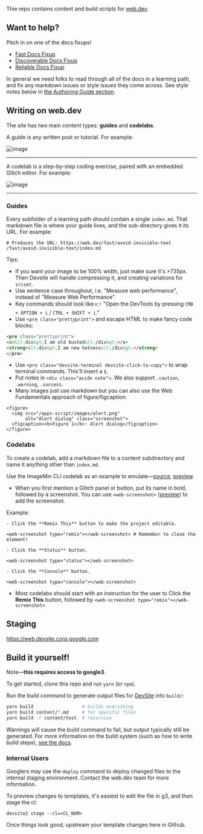 Thie repo contains content and build scripts for [web.dev](https://web.dev).

## Want to help?

Pitch in on one of the docs fixups!

- [Fast Docs Fixup](https://github.com/GoogleChrome/web.dev/milestone/1)
- [Discoverable Docs Fixup](https://github.com/GoogleChrome/web.dev/milestone/10)
- [Reliable Docs Fixup](https://github.com/GoogleChrome/web.dev/milestone/12)

In general we need folks to read through all of the docs in a learning path, and fix any markdown issues or style issues they come across. See style notes below in [the Authoring Guide section](https://github.com/GoogleChrome/web.dev#authoring-guide).

## Writing on web.dev

The site has two main content types: **guides** and **codelabs**.


A guide is any written post or tutorial. For example:

![image](https://user-images.githubusercontent.com/1066253/48244806-5aa58380-e39c-11e8-9e84-9ced3d1e97c5.png)

---


A codelab is a step-by-step coding exercise, paired with an embedded Glitch editor. For example:

![image](https://user-images.githubusercontent.com/1066253/48244753-16b27e80-e39c-11e8-92b9-016e17867ba4.png)

---

### Guides

Every subfolder of a learning path should contain a single `index.md`. That markdown file is where your guide lives, and the sub-directory gives it its URL. For example:

```
# Produces the URL: https://web.dev/fast/avoid-invisible-text
/fast/avoid-invisible-text/index.md
```

Tips:

- If you want your image to be 100% width, just make sure it's >735px. Then Devsite will handle compressing it, and creating variations for `srcset`.
- Use sentence case throughout, i.e. "Measure web performance", instead of "Measure Web Performance".
- Key commands should look like 👉 "Open the DevTools by pressing `CMD + OPTION + i` / `CTRL + SHIFT + i`."
- Use `<pre class="prettyprint">` and escape HTML to make fancy code blocks:

```html
<pre class="prettyprint">
<s>&lt;div&gt;I am old busted&lt;/div&gt;</s>
<strong>&lt;div&gt;I am new hotness&lt;/div&gt;</strong>
</pre>
```

- Use `<pre class="devsite-terminal devsite-click-to-copy">` to wrap terminal commands. This'll insert a `$`.
- Put notes in `<div class="aside note">`. We also support `.caution`, `.warning`, `.success`.
- Many images just use markdown but you can also use the Web Fundamentals approach of figure/figcaption:
```
<figure>
  <img src="/apps-script/images/alert.png"
       alt="Alert dialog" class="screenshot">
  <figcaption><b>Figure 1</b>: Alert dialog</figcaption>
</figure>
```

### Codelabs

To create a codelab, add a markdown file to a content subdirectory and name it anything other than `index.md`.

Use the ImageMin CLI codelab as an example to emulate—[source](https://github.com/GoogleChrome/web.dev/blob/master/content/fast/use-imagemin-to-compress-images/codelab-imagine-cli.md), [preview](https://web.devsite.corp.google.com/fast/use-imagemin-to-compress-images/codelab-imagine-cli).

- When you first mention a Glitch panel or button, put its name in bold, followed by a screenshot. You can use `<web-screenshot>` ([preview](https://glitch.com/edit/#!/web-screenshot)) to add the screenshot.

Example:
```
- Click the **Remix This** button to make the project editable.

<web-screenshot type="remix"></web-screenshot> # Remember to close the element!

- Click the **Status** button.

<web-screenshot type="status"></web-screenshot>

- Click the **Console** button.

<web-screenshot type="console"></web-screenshot>
```

- Most codelabs should start with an instruction for the user to Click the **Remix This** button, followed by `<web-screenshot type="remix"></web-screenshot>`

## Staging

https://web.devsite.corp.google.com

## Build it yourself!

Note—**this requires access to google3**.

To get started, clone this repo and run `yarn` (or `npm`).

Run the build command to generate output files for [DevSite](https://developers.google.com) into `build/`:

```bash
yarn build                  # builds everything
yarn build content/*.md     # for specific files
yarn build -r content/test  # recursive
```

Warnings will cause the build command to fail, but output typically still be generated.
For more information on the build system (such as how to write build steps), [see the docs](./lib/).

### Internal Users

Googlers may use the `deploy` command to deploy changed files to the internal staging environment.
Contact the web.dev team for more information.

To preview changes to templates, it's easiest to edit the file in g3, and then stage the cl:

```
devsite2 stage --cl=<CL_NUM>
```

Once things look good, upstream your template changes here in Github.
